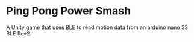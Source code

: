 # Ping Pong Power Smash
A Unity game that uses BLE to read motion data from an arduino nano 33 BLE Rev2.
